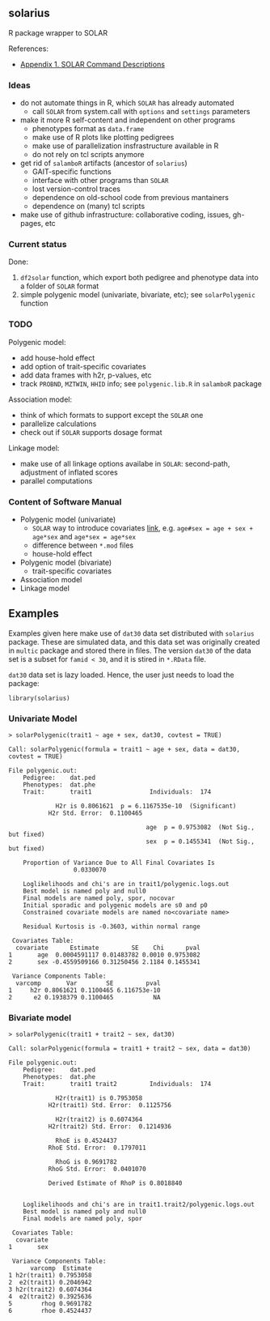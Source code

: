## solarius

R package wrapper to SOLAR

References:

* [Appendix 1. SOLAR Command Descriptions](http://helix.nih.gov/Documentation/solar-6.6.2-doc/91.appendix_1_text.html)

### Ideas

* do not automate things in R, which `SOLAR` has already automated
  * call `SOLAR` from system.call with `options` and `settings` parameters
* make it more R self-content and independent on other programs
  * phenotypes format as `data.frame`
  * make use of R plots like plotting pedigrees
  * make use of parallelization insfrastructure available in R
  * do not rely on tcl  scripts anymore
* get rid of `salamboR` artifacts (ancestor of `solarius`)
  * GAIT-specific functions
  * interface with other programs than `SOLAR`
  * lost version-control traces
  * dependence on old-school code from previous mantainers
  * dependence on (many) tcl scripts
* make use of github infrastructure: collaborative coding, issues, gh-pages, etc

### Current status

Done:

1. `df2solar` function, which export both pedigree and phenotype data into a folder of `SOLAR` format
2. simple polygenic model (univariate, bivariate, etc); see `solarPolygenic` function

### TODO

Polygenic model:

* add house-hold effect
* add option of trait-specific covariates
* add data frames with h2r, p-values, etc
* track `PROBND`, `MZTWIN`, `HHID` info; see `polygenic.lib.R` in `salamboR` package

Association model:

* think of which formats to support except the `SOLAR` one
* parallelize calculations
* check out if `SOLAR` supports dosage format

Linkage model:

* make use of all linkage options availabe in `SOLAR`: second-path, adjustment of inflated scores
* parallel computations


### Content of Software Manual

* Polygenic model (univariate)
  * `SOLAR` way to introduce covariates [link](http://helix.nih.gov/Documentation/solar-6.6.2-doc/91.appendix_1_text.html#covariate), e.g. `age#sex = age + sex + age*sex` and `age*sex = age*sex`
  * difference between `*.mod` files
  * house-hold effect
* Polygenic model (bivariate)
  * trait-specific covariates
* Association model
* Linkage model

## Examples 

Examples given here make use of `dat30` data set distributed with `solarius` package. These are simulated data, and this data set was originally created in `multic` package and stored there in files. The version `dat30` of the data set is a subset for `famid < 30`, and it is stired in `*.RData` file.

`dat30` data set is lazy loaded. Hence, the user just needs to load the package:

```
library(solarius)
```

### Univariate Model

```
> solarPolygenic(trait1 ~ age + sex, dat30, covtest = TRUE)

Call: solarPolygenic(formula = trait1 ~ age + sex, data = dat30, covtest = TRUE)

File polygenic.out:
	Pedigree:    dat.ped 
	Phenotypes:  dat.phe 
	Trait:       trait1                Individuals:  174 
 
			 H2r is 0.8061621  p = 6.1167535e-10  (Significant) 
	       H2r Std. Error:  0.1100465 
 
                                      age  p = 0.9753082  (Not Sig., but fixed) 
                                      sex  p = 0.1455341  (Not Sig., but fixed) 
 
	Proportion of Variance Due to All Final Covariates Is 
				  0.0330070 
 
	Loglikelihoods and chi's are in trait1/polygenic.logs.out 
	Best model is named poly and null0 
	Final models are named poly, spor, nocovar 
	Initial sporadic and polygenic models are s0 and p0 
	Constrained covariate models are named no<covariate name> 
 
	Residual Kurtosis is -0.3603, within normal range 

 Covariates Table:
  covariate      Estimate         SE    Chi      pval
1       age  0.0004591117 0.01483782 0.0010 0.9753082
2       sex -0.4559509166 0.31250456 2.1184 0.1455341

 Variance Components Table:
  varcomp       Var        SE         pval
1     h2r 0.8061621 0.1100465 6.116753e-10
2      e2 0.1938379 0.1100465           NA
```

### Bivariate model


```
> solarPolygenic(trait1 + trait2 ~ sex, dat30)

Call: solarPolygenic(formula = trait1 + trait2 ~ sex, data = dat30)

File polygenic.out:
	Pedigree:    dat.ped 
	Phenotypes:  dat.phe 
	Trait:       trait1 trait2         Individuals:  174 
 
			 H2r(trait1) is 0.7953058   
	       H2r(trait1) Std. Error:  0.1125756 
 
			 H2r(trait2) is 0.6074364   
	       H2r(trait2) Std. Error:  0.1214936 
 
			 RhoE is 0.4524437   
	       RhoE Std. Error:  0.1797011 
 
			 RhoG is 0.9691782 
	       RhoG Std. Error:  0.0401070 
 
	       Derived Estimate of RhoP is 0.8018840 
 
 
	Loglikelihoods and chi's are in trait1.trait2/polygenic.logs.out 
	Best model is named poly and null0 
	Final models are named poly, spor 

 Covariates Table:
  covariate
1       sex

 Variance Components Table:
      varcomp  Estimate
1 h2r(trait1) 0.7953058
2  e2(trait1) 0.2046942
3 h2r(trait2) 0.6074364
4  e2(trait2) 0.3925636
5        rhog 0.9691782
6        rhoe 0.4524437
```
